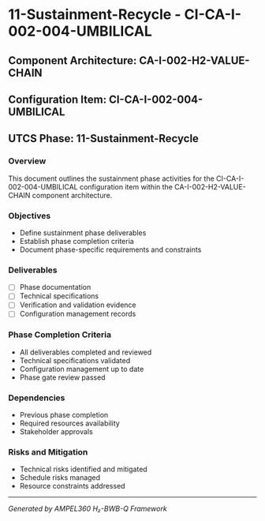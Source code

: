 # 11-Sustainment-Recycle - CI-CA-I-002-004-UMBILICAL

## Component Architecture: CA-I-002-H2-VALUE-CHAIN
## Configuration Item: CI-CA-I-002-004-UMBILICAL
## UTCS Phase: 11-Sustainment-Recycle

### Overview
This document outlines the sustainment phase activities for the CI-CA-I-002-004-UMBILICAL configuration item within the CA-I-002-H2-VALUE-CHAIN component architecture.

### Objectives
- Define sustainment phase deliverables
- Establish phase completion criteria
- Document phase-specific requirements and constraints

### Deliverables
- [ ] Phase documentation
- [ ] Technical specifications
- [ ] Verification and validation evidence
- [ ] Configuration management records

### Phase Completion Criteria
- All deliverables completed and reviewed
- Technical specifications validated
- Configuration management up to date
- Phase gate review passed

### Dependencies
- Previous phase completion
- Required resources availability
- Stakeholder approvals

### Risks and Mitigation
- Technical risks identified and mitigated
- Schedule risks managed
- Resource constraints addressed

---
*Generated by AMPEL360 H₂-BWB-Q Framework*
